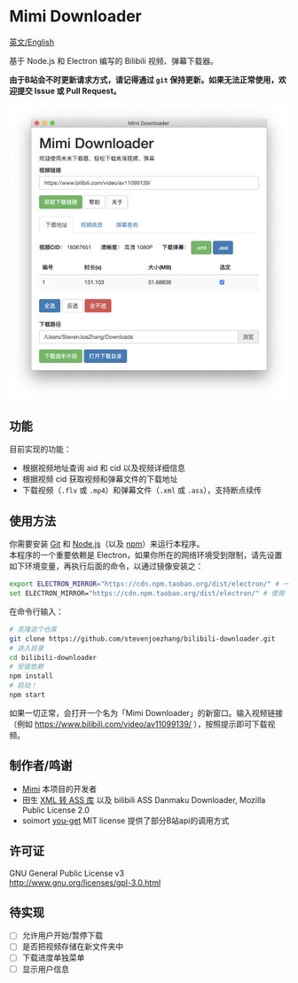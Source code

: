 # Mimi Downloader

[英文/English](README.EN.md)

基于 Node.js 和 Electron 编写的 Bilibili 视频、弹幕下载器。

**由于B站会不时更新请求方式，请记得通过 `git` 保持更新。如果无法正常使用，欢迎提交 Issue 或 Pull Request。**

![](screenshot.png)

## 功能

目前实现的功能：

- 根据视频地址查询 aid 和 cid 以及视频详细信息
- 根据视频 cid 获取视频和弹幕文件的下载地址
- 下载视频（`.flv` 或 `.mp4`）和弹幕文件（`.xml` 或 `.ass`），支持断点续传

## 使用方法

你需要安装 [Git](https://git-scm.com) 和 [Node.js](https://nodejs.org/en/download)（以及 [npm](http://npmjs.com)）来运行本程序。  
本程序的一个重要依赖是 Electron，如果你所在的网络环境受到限制，请先设置如下环境变量，再执行后面的命令，以通过镜像安装之：
```bash
export ELECTRON_MIRROR="https://cdn.npm.taobao.org/dist/electron/" # 一般的 *NIX 命令行
set ELECTRON_MIRROR="https://cdn.npm.taobao.org/dist/electron/" # 使用 Windows CMD 命令行
```

在命令行输入：
```bash
# 克隆这个仓库
git clone https://github.com/stevenjoezhang/bilibili-downloader.git
# 进入目录
cd bilibili-downloader
# 安装依赖
npm install
# 启动！
npm start
```
如果一切正常，会打开一个名为「Mimi Downloader」的新窗口。输入视频链接（例如 https://www.bilibili.com/video/av11099139/ ），按照提示即可下载视频。

## 制作者/鸣谢

- [Mimi](https://zhangshuqiao.org) 本项目的开发者
- 田生 [XML 转 ASS 库](https://github.com/tiansh/us-danmaku) 以及 bilibili ASS Danmaku Downloader, Mozilla Public License 2.0
- soimort [you-get](https://github.com/soimort/you-get) MIT license 提供了部分B站api的调用方式

## 许可证

GNU General Public License v3  
http://www.gnu.org/licenses/gpl-3.0.html

## 待实现

- [ ] 允许用户开始/暂停下载
- [ ] 是否把视频存储在新文件夹中
- [ ] 下载进度单独菜单
- [ ] 显示用户信息
